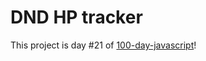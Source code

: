 # DND HP tracker
This project is day #21 of <a href="https://github.com/grigoryan-m/100-day-javascript">100-day-javascript</a>!
